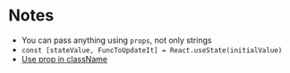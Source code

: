 # Notes

* You can pass anything using `props`, not only strings
* `const [stateValue, FuncToUpdateIt] = React.useState(initialValue)`
* [Use prop in className](https://stackoverflow.com/questions/32230635/passing-in-class-names-to-react-components)